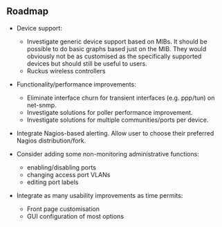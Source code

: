 Roadmap
-------

- Device support:
  - Investigate generic device support based on MIBs.  It should be
    possible to do basic graphs based just on the MIB.  They would
    obviously not be as customised as the specifically supported devices
    but should still be useful to users.
  - Ruckus wireless controllers
    
- Functionality/performance improvements:
  - Eliminate interface churn for transient interfaces (e.g. ppp/tun)
    on net-snmp.
  - Investigate solutions for poller performance improvement.
  - Investigate solutions for multiple communities/ports per device.

- Integrate Nagios-based alerting.  Allow user to choose their preferred
  Nagios distribution/fork.

- Consider adding some non-monitoring administrative functions:
  - enabling/disabling ports
  - changing access port VLANs
  - editing port labels

- Integrate as many usability improvements as time permits:
  - Front page customisation
  - GUI configuration of most options
